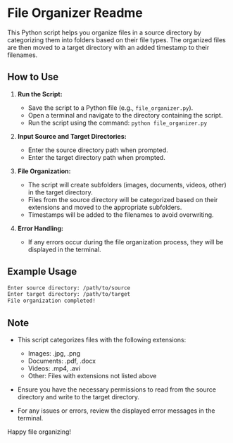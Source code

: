 # File Organizer Readme

This Python script helps you organize files in a source directory by categorizing them into folders based on their file types. The organized files are then moved to a target directory with an added timestamp to their filenames.

## How to Use

1. **Run the Script:**
   - Save the script to a Python file (e.g., `file_organizer.py`).
   - Open a terminal and navigate to the directory containing the script.
   - Run the script using the command: `python file_organizer.py`

2. **Input Source and Target Directories:**
   - Enter the source directory path when prompted.
   - Enter the target directory path when prompted.

3. **File Organization:**
   - The script will create subfolders (images, documents, videos, other) in the target directory.
   - Files from the source directory will be categorized based on their extensions and moved to the appropriate subfolders.
   - Timestamps will be added to the filenames to avoid overwriting.

4. **Error Handling:**
   - If any errors occur during the file organization process, they will be displayed in the terminal.

## Example Usage

```bash
Enter source directory: /path/to/source
Enter target directory: /path/to/target
File organization completed!
```

## Note

- This script categorizes files with the following extensions:
  - Images: .jpg, .png
  - Documents: .pdf, .docx
  - Videos: .mp4, .avi
  - Other: Files with extensions not listed above

- Ensure you have the necessary permissions to read from the source directory and write to the target directory.

- For any issues or errors, review the displayed error messages in the terminal.

Happy file organizing!
